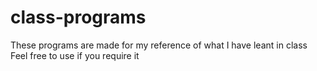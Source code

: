 # class-programs
These programs are made for my reference of what I have leant in class
Feel free to use if you require it
